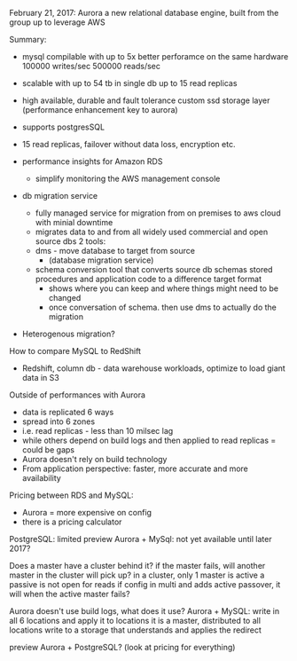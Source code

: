February 21, 2017: Aurora
a new relational database engine, built from the group up to leverage AWS

Summary:
- mysql compilable with up to 5x better perforamce on the same hardware 100000 writes/sec 500000 reads/sec
- scalable with up to 54 tb in single db up to 15 read replicas
- high available, durable and fault tolerance custom ssd storage layer
(performance enhancement key to aurora)

- supports postgresSQL
- 15 read replicas, failover without data loss, encryption etc.

- performance insights for Amazon RDS
  - simplify monitoring the AWS management console

- db migration service
  - fully managed service for migration from on premises to aws cloud with minial downtime
  - migrates data to and from all widely used commercial and open source dbs
2 tools:
  - dms - move database to target from source
    - (database migration service)
  - schema conversion tool that converts source db schemas stored procedures and application code to a difference target format
    - shows where you can keep and where things might need to be changed
    - once conversation of schema. then use dms to actually do the migration

- Heterogenous migration?

How to compare MySQL to RedShift
- Redshift, column db - data warehouse workloads, optimize to load giant data in S3

Outside of performances with Aurora
- data is replicated 6 ways
- spread into 6 zones
- i.e. read replicas - less than 10 milsec lag
- while others depend on build logs and then applied to read replicas = could be gaps
- Aurora doesn't rely on build technology
- From application perspective: faster, more accurate and more availability

Pricing between RDS and MySQL:
- Aurora = more expensive on config
- there is a pricing calculator

PostgreSQL: limited preview
Aurora + MySql: not yet available until later 2017?

Does a master have a cluster behind it?
if the master fails, will another master in the cluster will pick up?
in a cluster, only 1 master is active
a passive is not open for reads
if config in multi and adds active passover, it will when the active master fails?

Aurora doesn't use build logs, what does it use?
Aurora + MySQL: write in all 6 locations and apply it to locations
  it is a master, distributed to all locations
  write to a storage that understands and applies the redirect

preview Aurora + PostgreSQL?
(look at pricing for everything)
